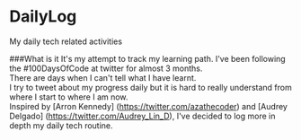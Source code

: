 # DailyLog
My daily tech related activities

###What is it
It's my attempt to track my learning path.
I've been following the #100DaysOfCode at twitter for almost 3 months.  
There are days when I can't tell what I have learnt.  
I try to tweet about my progress daily but it is hard to really understand from where I start to where I am now.  
Inspired by [Arron Kennedy] (https://twitter.com/azathecoder) and [Audrey Delgado] (https://twitter.com/Audrey_Lin_D), I've decided to log more in depth my daily tech routine.